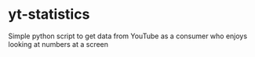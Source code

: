 # yt-statistics
Simple python script to get data from YouTube as a consumer who enjoys looking at numbers at a screen

